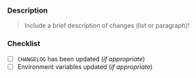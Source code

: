 ### Description

> Include a brief description of changes (list or paragraph)!
### Checklist

- [ ] `CHANGELOG` has been updated (_if appropriate_)
- [ ] Environment variables updated (_if appropriate_)
